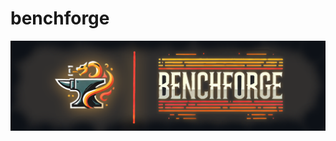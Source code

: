 # benchforge

![alt text](https://github.com/guillaume-schneider/Benchforge/blob/7bea5e65edbdd576d68dc009622aa3be1487830e/Untitled-1%20-%20Copy.png)
